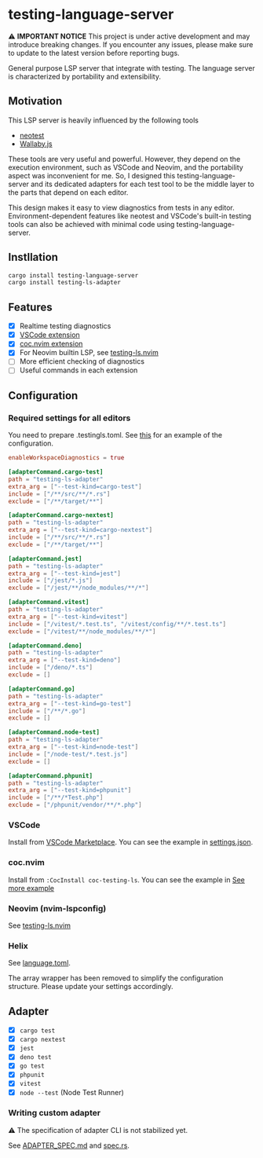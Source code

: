 # testing-language-server

⚠️ **IMPORTANT NOTICE**
This project is under active development and may introduce breaking changes. If you encounter any issues, please make sure to update to the latest version before reporting bugs.

General purpose LSP server that integrate with testing.
The language server is characterized by portability and extensibility.

## Motivation

This LSP server is heavily influenced by the following tools

- [neotest](https://github.com/nvim-neotest/neotest)
- [Wallaby.js](https://wallabyjs.com)

These tools are very useful and powerful. However, they depend on the execution environment, such as VSCode and Neovim, and the portability aspect was inconvenient for me.
So, I designed this testing-language-server and its dedicated adapters for each test tool to be the middle layer to the parts that depend on each editor.

This design makes it easy to view diagnostics from tests in any editor. Environment-dependent features like neotest and VSCode's built-in testing tools can also be achieved with minimal code using testing-language-server.

## Instllation

```sh
cargo install testing-language-server
cargo install testing-ls-adapter
```

## Features

- [x] Realtime testing diagnostics
- [x] [VSCode extension](https://github.com/kbwo/vscode-testing-ls)
- [x] [coc.nvim extension](https://github.com/kbwo/coc-testing-ls)
- [x] For Neovim builtin LSP, see [testing-ls.nvim](https://github.com/kbwo/testing-ls.nvim)
- [ ] More efficient checking of diagnostics
- [ ] Useful commands in each extension

## Configuration

### Required settings for all editors
You need to prepare .testingls.toml. See [this](./demo/.testingls.toml) for an example of the configuration.

```.testingls.toml
enableWorkspaceDiagnostics = true

[adapterCommand.cargo-test]
path = "testing-ls-adapter"
extra_arg = ["--test-kind=cargo-test"]
include = ["/**/src/**/*.rs"]
exclude = ["/**/target/**"]

[adapterCommand.cargo-nextest]
path = "testing-ls-adapter"
extra_arg = ["--test-kind=cargo-nextest"]
include = ["/**/src/**/*.rs"]
exclude = ["/**/target/**"]

[adapterCommand.jest]
path = "testing-ls-adapter"
extra_arg = ["--test-kind=jest"]
include = ["/jest/*.js"]
exclude = ["/jest/**/node_modules/**/*"]

[adapterCommand.vitest]
path = "testing-ls-adapter"
extra_arg = ["--test-kind=vitest"]
include = ["/vitest/*.test.ts", "/vitest/config/**/*.test.ts"]
exclude = ["/vitest/**/node_modules/**/*"]

[adapterCommand.deno]
path = "testing-ls-adapter"
extra_arg = ["--test-kind=deno"]
include = ["/deno/*.ts"]
exclude = []

[adapterCommand.go]
path = "testing-ls-adapter"
extra_arg = ["--test-kind=go-test"]
include = ["/**/*.go"]
exclude = []

[adapterCommand.node-test]
path = "testing-ls-adapter"
extra_arg = ["--test-kind=node-test"]
include = ["/node-test/*.test.js"]
exclude = []

[adapterCommand.phpunit]
path = "testing-ls-adapter"
extra_arg = ["--test-kind=phpunit"]
include = ["/**/*Test.php"]
exclude = ["/phpunit/vendor/**/*.php"]
```

### VSCode

Install from [VSCode Marketplace](https://marketplace.visualstudio.com/items?itemName=kbwo.testing-language-server).
You can see the example in [settings.json](./demo/.vscode/settings.json).

### coc.nvim
Install from `:CocInstall coc-testing-ls`.
You can see the example in [See more example](./.vim/coc-settings.json)

### Neovim (nvim-lspconfig)

See [testing-ls.nvim](https://github.com/kbwo/testing-ls.nvim)

### Helix
See [language.toml](./demo/.helix/language.toml).

The array wrapper has been removed to simplify the configuration structure. Please update your settings accordingly.

## Adapter
- [x] `cargo test`
- [x] `cargo nextest`
- [x] `jest`
- [x] `deno test`
- [x] `go test`
- [x] `phpunit`
- [x] `vitest`
- [x] `node --test` (Node Test Runner)

### Writing custom adapter
⚠ The specification of adapter CLI is not stabilized yet.

See [ADAPTER_SPEC.md](./doc/ADAPTER_SPEC.md) and [spec.rs](./src/spec.rs).